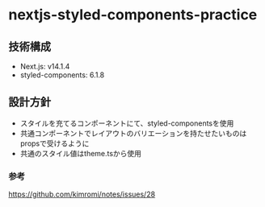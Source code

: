 # nextjs-styled-components-practice

## 技術構成
- Next.js: v14.1.4
- styled-components: 6.1.8

## 設計方針
- スタイルを充てるコンポーネントにて、styled-componentsを使用
- 共通コンポーネントでレイアウトのバリエーションを持たせたいものはpropsで受けるように
- 共通のスタイル値はtheme.tsから使用

### 参考
https://github.com/kimromi/notes/issues/28
